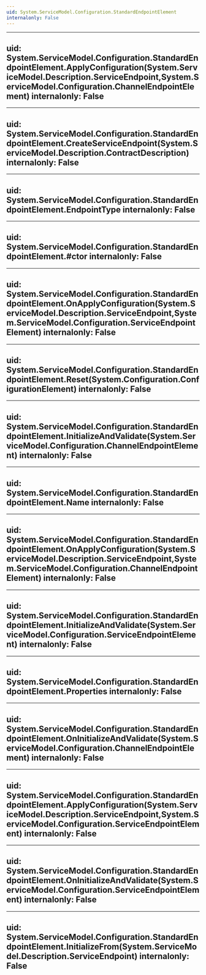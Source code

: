 ```yaml
---
uid: System.ServiceModel.Configuration.StandardEndpointElement
internalonly: False
---
```


---
uid: System.ServiceModel.Configuration.StandardEndpointElement.ApplyConfiguration(System.ServiceModel.Description.ServiceEndpoint,System.ServiceModel.Configuration.ChannelEndpointElement)
internalonly: False
---

---
uid: System.ServiceModel.Configuration.StandardEndpointElement.CreateServiceEndpoint(System.ServiceModel.Description.ContractDescription)
internalonly: False
---

---
uid: System.ServiceModel.Configuration.StandardEndpointElement.EndpointType
internalonly: False
---

---
uid: System.ServiceModel.Configuration.StandardEndpointElement.#ctor
internalonly: False
---

---
uid: System.ServiceModel.Configuration.StandardEndpointElement.OnApplyConfiguration(System.ServiceModel.Description.ServiceEndpoint,System.ServiceModel.Configuration.ServiceEndpointElement)
internalonly: False
---

---
uid: System.ServiceModel.Configuration.StandardEndpointElement.Reset(System.Configuration.ConfigurationElement)
internalonly: False
---

---
uid: System.ServiceModel.Configuration.StandardEndpointElement.InitializeAndValidate(System.ServiceModel.Configuration.ChannelEndpointElement)
internalonly: False
---

---
uid: System.ServiceModel.Configuration.StandardEndpointElement.Name
internalonly: False
---

---
uid: System.ServiceModel.Configuration.StandardEndpointElement.OnApplyConfiguration(System.ServiceModel.Description.ServiceEndpoint,System.ServiceModel.Configuration.ChannelEndpointElement)
internalonly: False
---

---
uid: System.ServiceModel.Configuration.StandardEndpointElement.InitializeAndValidate(System.ServiceModel.Configuration.ServiceEndpointElement)
internalonly: False
---

---
uid: System.ServiceModel.Configuration.StandardEndpointElement.Properties
internalonly: False
---

---
uid: System.ServiceModel.Configuration.StandardEndpointElement.OnInitializeAndValidate(System.ServiceModel.Configuration.ChannelEndpointElement)
internalonly: False
---

---
uid: System.ServiceModel.Configuration.StandardEndpointElement.ApplyConfiguration(System.ServiceModel.Description.ServiceEndpoint,System.ServiceModel.Configuration.ServiceEndpointElement)
internalonly: False
---

---
uid: System.ServiceModel.Configuration.StandardEndpointElement.OnInitializeAndValidate(System.ServiceModel.Configuration.ServiceEndpointElement)
internalonly: False
---

---
uid: System.ServiceModel.Configuration.StandardEndpointElement.InitializeFrom(System.ServiceModel.Description.ServiceEndpoint)
internalonly: False
---
